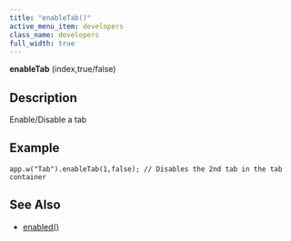 ```yaml
---
title: "enableTab()"
active_menu_item: developers
class_name: developers
full_width: true
---
```



**enableTab** (index,true/false)

## Description

Enable/Disable a tab

## Example

     
    app.w("Tab").enableTab(1,false); // Disables the 2nd tab in the tab container
     
   

## See Also

 - [enabled()](/developers/documentation/scripting-apis/client-api/widget-data-state-manipulation/enabled)

